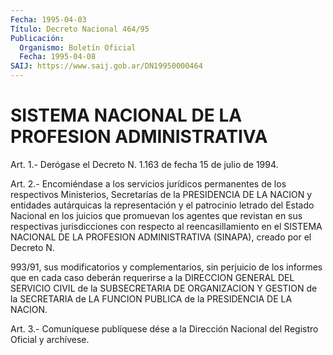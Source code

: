 ```yaml
---
Fecha: 1995-04-03
Título: Decreto Nacional 464/95
Publicación:
  Organismo: Boletín Oficial
  Fecha: 1995-04-08
SAIJ: https://www.saij.gob.ar/DN19950000464
---
```

# SISTEMA NACIONAL DE LA PROFESION ADMINISTRATIVA

<a id="1"></a>
Art.  1.- Derógase el Decreto N. 1.163 de fecha 15 de julio de 1994.

<a id="2"></a>
Art. 2.- Encomiéndase a los servicios jurídicos permanentes de los respectivos  Ministerios,  Secretarías  de la PRESIDENCIA DE LA NACION y entidades autárquicas la representación  y  el  patrocinio letrado  del  Estado  Nacional  en  los  juicios  que promuevan los agentes  que  revistan  en  sus  respectivas  jurisdicciones    con respecto   al  reencasillamiento  en  el  SISTEMA  NACIONAL  DE  LA PROFESION  ADMINISTRATIVA   (SINAPA),  creado  por  el  Decreto  N.

993/91, sus modificatorios y  complementarios, sin perjuicio de los informes  que  en  cada  caso deberán  requerirse  a  la  DIRECCION GENERAL DEL SERVICIO CIVIL  de  la  SUBSECRETARIA DE ORGANIZACION Y GESTION de la SECRETARIA de LA FUNCION  PUBLICA  de  la PRESIDENCIA DE LA NACION.

<a id="3"></a>
Art.  3.-  Comuníquese publíquese dése a la Dirección Nacional del Registro Oficial y archívese.